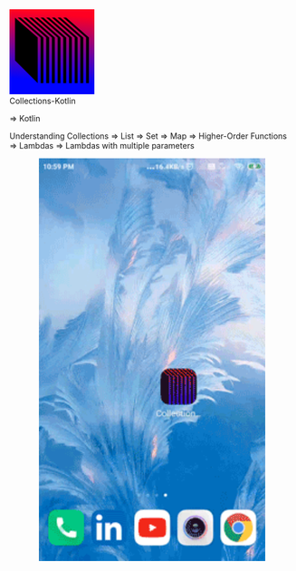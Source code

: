 <div><img src="app/src/main/res/drawable-v24/collections.png" width="150px"/></div>
Collections-Kotlin

=> Kotlin

Understanding
Collections
    => List
    => Set
    => Map
    => Higher-Order Functions
    => Lambdas
    => Lambdas with multiple parameters

<div align="center">
    <img src="/screenshots/1.gif" width="400px"/>
</div>
